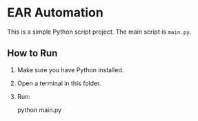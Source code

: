 # EAR Automation

This is a simple Python script project. The main script is `main.py`.

## How to Run

1. Make sure you have Python installed.
2. Open a terminal in this folder.
3. Run:

    python main.py
